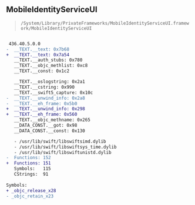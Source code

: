 ## MobileIdentityServiceUI

> `/System/Library/PrivateFrameworks/MobileIdentityServiceUI.framework/MobileIdentityServiceUI`

```diff

 436.40.5.0.0
-  __TEXT.__text: 0x7b68
+  __TEXT.__text: 0x7a54
   __TEXT.__auth_stubs: 0x780
   __TEXT.__objc_methlist: 0xc8
   __TEXT.__const: 0x1c2

   __TEXT.__oslogstring: 0x2a1
   __TEXT.__cstring: 0x990
   __TEXT.__swift5_capture: 0x10c
-  __TEXT.__unwind_info: 0x2a8
-  __TEXT.__eh_frame: 0x5b0
+  __TEXT.__unwind_info: 0x298
+  __TEXT.__eh_frame: 0x560
   __TEXT.__objc_methname: 0x265
   __DATA_CONST.__got: 0x98
   __DATA_CONST.__const: 0x130

   - /usr/lib/swift/libswiftsimd.dylib
   - /usr/lib/swift/libswiftsys_time.dylib
   - /usr/lib/swift/libswiftunistd.dylib
-  Functions: 152
+  Functions: 151
   Symbols:   115
   CStrings:  91
 
Symbols:
+ _objc_release_x28
- _objc_retain_x23

```
